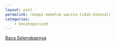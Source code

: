 ```yaml
---
layout: post
permalink: /mimpi-memeluk-wanita-tidak-dikenal/
categories:
    - Uncategorized
---
```


[Baca Selengkapnya](/07)